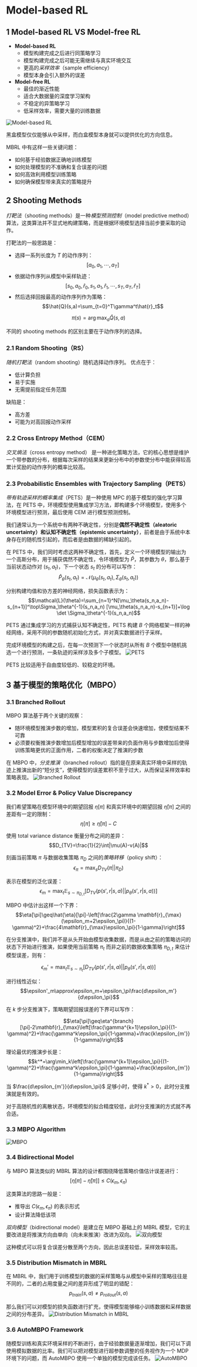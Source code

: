 # Model-based RL

## 1 Model-based RL VS Model-free RL

- **Model-based RL**
  - 模型构建完成之后进行同策略学习
  - 模型构建完成之后可能无需继续与真实环境交互
  - 更高的*采样效率*（sample efficiency）
  - 模型本身会引入额外的误差
- **Model-free RL**
  - 最佳的渐近性能
  - 适合大数据量的深度学习架构
  - 不稳定的异策略学习
  - 低采样效率，需要大量的训练数据

![Model-based RL](../image/11.1.png)

黑盒模型仅仅能够从中采样，而白盒模型本身就可以提供优化的方向信息。

MBRL 中有这样一些关键问题：

- 如何基于经验数据正确地训练模型
- 如何处理模型的不准确和复合误差的问题
- 如何高效利用模型训练策略
- 如何确保模型带来真实的策略提升

## 2 Shooting Methods

*打靶法*（shooting methods）是一种*模型预测控制*（model predictive method）算法，这类算法并不显式地构建策略，而是根据环境模型选择当前步要采取的动作。

打靶法的一般思路是：

- 选择一系列长度为 $T$ 的动作序列：
$$[a_0,a_1,\dotsb,a_T]$$
- 依据动作序列从模型中采样轨迹：
$$[s_0,a_0,\hat{r}_0,s_1,a_1,\hat{r}_1,\dotsb,s_T,a_T,\hat{r}_T]$$
- 然后选择回报最高的动作序列作为策略：
$$\hat{Q}(s,a)=\sum_{t=0}^T\gamma^t\hat{r}_t$$

$$\pi(s)=\arg\max_a\hat{Q}(s,a)$$

不同的 shooting methods 的区别主要在于动作序列的选择。

### 2.1 Random Shooting（RS）

*随机打靶法*（random shooting）随机选择动作序列。
优点在于：

- 低计算负担
- 易于实施
- 无需提前指定任务范围

缺陷是：

- 高方差
- 可能为对高回报动作采样

### 2.2 Cross Entropy Method（CEM）

*交叉熵法*（cross entropy method） 是一种进化策略方法，它的核心思想是维护一个带参数的分布，根据每次采样的结果来更新分布中的参数使分布中能获得较高累计奖励的动作序列的概率比较高。

### 2.3 Probabilistic Ensembles with Trajectory Sampling（PETS）

*带有轨迹采样的概率集成*（PETS）是一种使用 MPC 的基于模型的强化学习算法，在 PETS 中，环境模型使用集成学习方法，即构建多个环境模型，使用多个环境模型进行预测，最后使用 CEM 进行模型预测控制。

我们通常认为一个系统中有两种不确定性，分别是**偶然不确定性（aleatoric uncertainty）和认知不确定性（epistemic uncertainty）**，前者是由于系统中本身存在的随机性引起的，而后者是由数据的稀缺引起的。

在 PETS 中，我们同时考虑这两种不确定性，首先，定义一个环境模型的输出为一个高斯分布，用于捕获偶然不确定性，令环境模型为 $\hat{P}$，其参数为 $\theta$，那么基于当前状态动作对 $(s_t,a_t)$，下一个状态 $s_t$ 的分布可以写作：
$$\hat{P}_\theta(s_t,a_t)=\mathcal{N}(\mu_\theta(s_t,a_t),\Sigma_\theta(s_t,a_t))$$

分别构建均值和协方差的神经网络，损失函数表示为：
$$\mathcal{L}(\theta)=\sum_{n=1}^N[\mu_\theta(s_n,a_n)-s_{n+1}]^\top\Sigma_\theta^{-1}(s_n,a_n) [\mu_\theta(s_n,a_n)-s_{n+1}]+\log \det \Sigma_\theta^{-1}(s_n,a_n)$$

PETS 通过集成学习的方式捕获认知不确定性，PETS 构建 $B$ 个网络框架一样的神经网络，采用不同的参数随机初始化方式，并对真实数据进行子采样。

完成环境模型的构建之后，在每一次预测下一个状态时从所有 $B$ 个模型中随机挑选一个进行预测，一条轨迹的采样涉及多个子模型。
![PETS](../image/11.2.png)

PETS 比较适用于自由度较低的、较稳定的环境。

## 3 基于模型的策略优化（MBPO）

### 3.1 Branched Rollout

MBPO 算法基于两个关键的观察：

- 随环境模型推演步数的增加，模型累积的复合误差会快速增加，使模型结果不可靠
- 必须要权衡推演步数增加后模型增加的误差带来的负面作用与步数增加后使得训练策略更优的正面作用，二者的权衡决定了推演的步数

在 MBPO 中，*分支推演*（branched rollout）指的是在原来真实环境中采样的轨迹上推演出新的“短分支”，使得模型的误差累积不至于过大，从而保证采样效率和策略表现。
![Branched Rollout](../image/11.3.png)

### 3.2 Model Error & Policy Value Discrepancy

我们希望策略在模型环境中的期望回报 $\eta[\pi]$ 和真实环境中的期望回报 $\hat{\eta}[\pi]$ 之间的差距有一定的限制：
$$\eta[\pi]\geq\hat{\eta}[\pi]-C$$

使用 total variance distance 衡量分布之间的差异：
$$D_{TV}=\frac{1}{2}\int|\mu(A)-v(A)|$$

刻画当前策略 $\pi$ 与数据收集策略 $\pi_D$ 之间的*策略转移*（policy shift）：
$$\epsilon_\pi=\max_sD_{TV}(\pi||\pi_D)$$

表示在模型的泛化误差：
$$\epsilon_m=\max_t\mathbb{E}_{s\sim\pi_{D,t}}[D_{TV}(p(s',r|s,a)||p_\theta(s',r|s,a))]$$

MBPO 中估计出这样一个下界：
$$\eta[\pi]\geq\hat{\eta}[\pi]-\left[\frac{2\gamma \mathbf{r}_{\max}(\epsilon_m+2\epsilon_\pi)}{(1-\gamma)^2}+\frac{4\mathbf{r}_{\max}\epsilon_\pi}{1-\gamma}\right]$$

在分支推演中，我们并不是从头开始由模型收集数据，而是从由之前的策略访问的状态下开始进行推演，如果使用当前策略 $\pi_t$ 而非之前的数据收集策略 $\pi_{D,t}$ 来估计模型误差，则有：

$$\epsilon_{m}'=\max_t\mathbb{E}_{s\sim\pi_{t}}[D_{TV}(p(s',r|
s,a)||p_\theta(s',r|s,a))]$$

进行线性近似：
$$\epsilon'_m\approx\epsilon_m+\epsilon_\pi\frac{d\epsilon_m'}{d\epsilon_\pi}$$

在 $k$ 步分支推演下，策略期望回报误差的下界可以写作：

$$\eta[\pi]\geq\eta^{branch}[\pi]-2\mathbf{r}_{\max}\left[\frac{\gamma^{k+1}\epsilon_\pi}{(1-\gamma)^2}+\frac{\gamma^k\epsilon_\pi}{1-\gamma}+\frac{k\epsilon_{m'}}{1-\gamma}\right]$$

理论最优的推演步长是：
$$k^*=\arg\min_k\left[\frac{\gamma^{k+1}\epsilon_\pi}{(1-\gamma)^2}+\frac{\gamma^k\epsilon_\pi}{1-\gamma}+\frac{k\epsilon_{m'}}{1-\gamma}\right]$$

当 $\frac{d\epsilon_{m'}}{d\epsilon_\pi}$ 足够小时，使得 $k^*>0$，此时分支推演就是有效的。

对于高随机性的离散状态，环境模型的拟合精度较低，此时分支推演的方式就不再合适。

### 3.3 MBPO Algorithm

![MBPO](../image/11.4.png)

### 3.4 Bidirectional Model

与 MBPO 算法类似的 MBRL 算法的设计都围绕降低策略价值估计误差进行：
$$[\eta[\pi]-\hat{\eta}[\pi]]\leq C(\epsilon_m,\epsilon_\pi)$$

这类算法的思路一般是：

- 推导出 $C(\epsilon_m,\epsilon_\pi)$ 的表示形式
- 设计算法降低该项

*双向模型*（bidirectional model）是建立在 MBPO 基础上的 MBRL 模型，它的主要改进是将推演方向由单向（向未来推演）改进为双向。
![双向模型](../image/11.5.png)

这种模式可以将复合误差分散至两个方向，因此总误差较低，采样效率较高。

### 3.5 Distribution Mismatch in MBRL

在 MBRL 中，我们用于训练模型的数据的采样策略与从模型中采样的策略往往是不同的，二者的占用度量之间的差异形成了明显的错配：
$$p_{train}(s,a)\not =p_{rollout}(s,a)$$

那么我们可以对模型的损失函数进行扩充，使得模型能够缩小训练数据和采样数据之间的分布差异。
![Distribution Mismatch in MBRL](../image/11.6.png)

### 3.6 AutoMBPO Framework

随模型训练和真实环境采样的不断进行，由于经验数据量逐渐增加，我们可以下调使用模拟数据的比率。我们可以把对模型进行超参数调整的任务视作为一个 MDP 环境下的问题，而 AutoMBPO 使用一个单独的模型完成该任务。
![AutoMBPO](../image/11.7.png)
